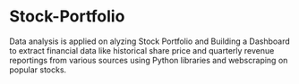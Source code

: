 # Stock-Portfolio
Data analysis is applied on alyzing Stock Portfolio and Building a Dashboard to extract financial data like historical share price and quarterly revenue reportings from various sources using Python libraries and webscraping on popular stocks.
